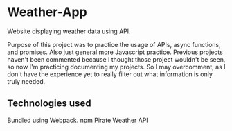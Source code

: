 # Weather-App
Website displaying weather data using API.

Purpose of this project was to practice the usage of APIs, async functions, and promises.
Also just general more Javascript practice. Previous projects haven't been commented because I thought those project wouldn't be seen, so now I'm practicing documenting my projects. So I may overcomment, as I don't have the experience yet to really filter out what information is only truly needed.

Technologies used
-----------------
Bundled using Webpack. 
npm
Pirate Weather API